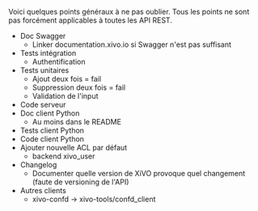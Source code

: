 Voici quelques points généraux à ne pas oublier. Tous les points ne sont pas forcément applicables à toutes les API REST.

- Doc Swagger
  - Linker documentation.xivo.io si Swagger n'est pas suffisant
- Tests intégration
  - Authentification
- Tests unitaires
  - Ajout deux fois = fail
  - Suppression deux fois = fail
  - Validation de l'input
- Code serveur
- Doc client Python
  - Au moins dans le README
- Tests client Python
- Code client Python
- Ajouter nouvelle ACL par défaut
  -  backend xivo_user
- Changelog
  - Documenter quelle version de XiVO provoque quel changement (faute de versioning de l'API)
- Autres clients
  - xivo-confd -\> xivo-tools/confd\_client
